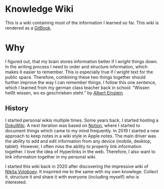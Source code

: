 # Knowledge Wiki

This is a wiki containing most of the information I learned so far. This wiki is rendered as a [GitBook](https://www.gitbook.com).

# Why

I figured out, that my brain stores information better if I wright things down. In the writing process I need to order and structure information, which makes it easier to remember. This is especially true if I wright text for the public space.
Therefore, combining these two things together should further improve the way I can remember things. I follow this one sentence, which I learned from my german class teacher back in school: "Wissen heißt wissen, wo es geschrieben steht." by [Albert Einstein](https://www.gutzitiert.de/zitat_autor_albert_einstein_thema_wissen_zitat_3425.html)

## History

I started personal wikis multiple times. Some years back, I started hosting a [DokuWiki](https://www.dokuwiki.org/dokuwiki). A next iteration was based on [Notion](https://www.notion.so/), where I started to document things which came to my mind frequently.
In 2019 I started a new approach to keep notes in a wiki style in Apple notes. The main driver was the ability to add and edit information from any device (mobile, desktop, tablet). However, I often miss the ability to properly link information together. I love the idea of Hyperlinks in the web. Therefore, I also want to link information together in my personal wiki.

I started this wiki back in 2020 after discovering the impressive wiki of [Nikita Voloboev](https://wiki.nikitavoloboev.xyz).
It insprired me to the same with my own knowlege. Collect it, structure it and share it with everyone (including myself) who is interested.
